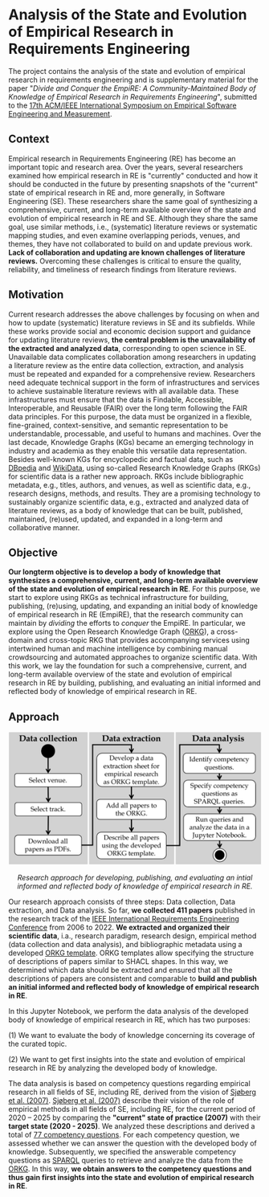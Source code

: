 # Analysis of the State and Evolution of Empirical Research in Requirements Engineering
The project contains the analysis of the state and evolution of empirical research in requirements engineering and is supplementary material for the paper "*Divide and Conquer the EmpiRE: A Community-Maintained Body of Knowledge of Empirical Research in Requirements Engineering*", submitted to the [17th ACM/IEEE International Symposium on Empirical Software Engineering and Measurement](https://conf.researchr.org/home/esem-2023).

<!--Binder link to the tailored forming analysis notebook:
[![Binder](https://mybinder.org/badge_logo.svg)](https://mybinder.org/v2/gh/okarras/Jupyter-Notebooks/HEAD?labpath=%2FTailoredFormingAnalysis%2Ftf_orkg.ipynb)--> 

## Context
Empirical research in Requirements Engineering (RE) has become an important topic and research area. Over the years, several researchers examined how empirical research in RE is "currently" conducted and how it should be conducted in the future by presenting snapshots of the "current" state of empirical research in RE and, more generally, in Software Engineering (SE). These researchers share the same goal of synthesizing a comprehensive, current, and long-term available overview of the state and evolution of empirical research in RE and SE. Although they share the same goal, use similar methods, i.e., (systematic) literature reviews or systematic mapping studies, and even examine overlapping periods, venues, and themes, they have not collaborated to build on and update previous work. **Lack of collaboration and updating are known challenges of literature reviews.** Overcoming these challenges is critical to ensure the quality, reliability, and timeliness of research findings from literature reviews.

## Motivation
Current research addresses the above challenges by focusing on when and how to update (systematic) literature reviews in SE and its subfields. While these works provide social and economic decision support and guidance for updating literature reviews, **the central problem is the unavailability of the extracted and analyzed data**, corresponding to open science in SE. Unavailable data complicates collaboration among researchers in updating a literature review as the entire data collection, extraction, and analysis must be repeated and expanded for a comprehensive review. Researchers need adequate technical support in the form of infrastructures and services to achieve sustainable literature reviews with all available data. These infrastructures must ensure that the data is Findable, Accessible, Interoperable, and Reusable (FAIR) over the long term following the FAIR data principles. For this purpose, the data must be organized in a flexible, fine-grained, context-sensitive, and semantic representation to be understandable, processable, and useful to humans and machines. Over the last decade, Knowledge Graphs (KGs) became an emerging technology in industry and academia as they enable this versatile data representation. Besides well-known KGs for encyclopedic and factual data, such as [DBpedia](https://www.dbpedia.org/) and [WikiData](https://www.wikidata.org), using so-called Research Knowledge Graphs (RKGs) for scientific data is a rather new approach. RKGs include bibliographic metadata, e.g., titles, authors, and venues, as well as scientific data, e.g., research designs, methods, and results. They are a promising technology to sustainably organize scientific data, e.g., extracted and analyzed data of literature reviews, as a body of knowledge that can be built, published, maintained, (re)used, updated, and expanded in a long-term and collaborative manner.

## Objective
**Our longterm objective is to develop a body of knowledge that synthesizes a comprehensive, current, and long-term available overview of the state and evolution of empirical research in RE**. For this purpose, we start to explore using RKGs as technical infrastructure for building, publishing, (re)using, updating, and expanding an initial body of knowledge of empirical research in RE (EmpiRE), that the research community can maintain by *dividing* the efforts to *conquer* the EmpiRE. In particular, we explore using the Open Research Knowledge Graph ([ORKG](https://orkg.org/)), a cross-domain and cross-topic RKG that provides accompanying services using intertwined human and machine intelligence by combining manual crowdsourcing and automated approaches to organize scientific data. With this work, we lay the foundation for such a comprehensive, current, and long-term available overview of the state and evolution of empirical research in RE by building, publishing, and evaluating an initial informed and reflected body of knowledge of empirical research in RE.

## Approach
<p align="center">
    <img src="Figures/approach.png" width="600"/>
    
</p>
<p align="center">
    <em>Research approach for developing, publishing, and evaluating an intial informed and reflected body of knowledge of empirical research in RE.</em>
</p>

Our research approach consists of three steps: Data collection, Data extraction, and Data analysis. So far, **we collected 411 papers** published in the research track of the [IEEE International Requirements Engineering Conference](https://ieeexplore.ieee.org/xpl/conhome/1000630/all-proceedings) from 2006 to 2022. **We extracted and organized their scientific data**, i.a., research paradigm, research design, empirical method (data collection and data analysis), and bibliographic metadata using a developed [ORKG template](https://orkg.org/template/R186491). ORKG templates allow specifying the structure of descriptions of papers similar to SHACL shapes. In this way, we determined which data should be extracted and ensured that all the descriptions of papers are consistent and comparable to **build and publish an initial informed and reflected body of knowledge of empirical research in RE**.

In this Jupyter Notebook, we perform the data analysis of the developed body of knowledge of empirical research in RE, which has two purposes:

(1) We want to evaluate the body of knowledge concerning its coverage of the curated topic.

(2) We want to get first insights into the state and evolution of empirical research in RE by analyzing the developed body of knowledge.

The data analysis is based on competency questions regarding empirical research in all fields of SE, including RE, derived from the vision of [Sjøberg et al. (2007)](https://doi.org/10.1109/FOSE.2007.30). [Sjøberg et al. (2007)](https://doi.org/10.1109/FOSE.2007.30) describe their vision of the role of empirical methods in all fields of SE, including RE, for the current period of 2020 – 2025 by comparing the **"current" state of practice (2007)** with their **target state (2020 - 2025)**. We analyzed these descriptions and derived a total of [77 competency questions](competency-questions.xlsx). For each competency question, we assessed whether we can answer the question with the developed body of knowledge. Subsequently, we specified the answerable competency questions as [SPARQL](https://www.w3.org/TR/sparql11-query/) queries to retrieve and analyze the data from the [ORKG](https://orkg.org/). In this way, **we obtain answers to the competency questions and thus gain first insights into the state and evolution of empirical research in RE**.
